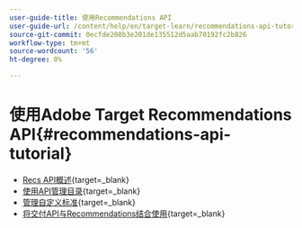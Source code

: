 ```yaml
---
user-guide-title: 使用Recommendations API
user-guide-url: /content/help/en/target-learn/recommendations-api-tutorial/recs-api-overview.html
source-git-commit: 0ecfde208b3e201de135512d5aab70192fc2b826
workflow-type: tm+mt
source-wordcount: '56'
ht-degree: 0%

---
```



# 使用Adobe Target Recommendations API{#recommendations-api-tutorial}

+ [Recs API概述](https://developer.adobe.com/target/before-administer/recs-api/){target=_blank}
+ [使用API管理目录](https://developer.adobe.com/target/before-administer/recs-api/manage-catalog/){target=_blank}
+ [管理自定义标准](https://developer.adobe.com/target/before-administer/recs-api/manage-custom-criteria/){target=_blank}
+ [将交付API与Recommendations结合使用](https://developer.adobe.com/target/before-administer/recs-api/fetch-recs-server-side-delivery-api/){target=_blank}

<!--+ [Debug API calls](6debug.md)
+ [Download the Calculated Recommendations CSV](7download-calc-recs-csv.md)-->

<!--
+ Managing your Catalog with APIs{#manage-catalog}
  + [Create and update items](manage-catalog/saveEntities.md)
  + [Delete items](manage-catalog/deleteEntities.md)
  + [Delete All Items](manage-catalog/concepts.md)
  + [Get item details](manage-catalog/base-implementation.md)
+ Managing Custom Criteria{#use-cases}
  + [Home Page](use-cases/home-page.md)
  + [Product Pages](use-cases/product-pages.md)
  + [Category Pages](use-cases/category-pages.md)
  + [Add to Cart Modals](use-cases/add-to-cart-modals.md)
  + [Cart Page](use-cases/cart-page.md)
  + [Order Confirmation Page](use-cases/order-confirmation-page.md)-->
